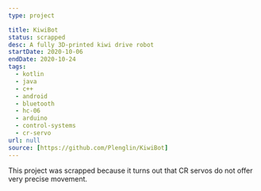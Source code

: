```yaml
---
type: project

title: KiwiBot
status: scrapped
desc: A fully 3D-printed kiwi drive robot
startDate: 2020-10-06
endDate: 2020-10-24
tags:
  - kotlin
  - java
  - c++
  - android
  - bluetooth
  - hc-06
  - arduino
  - control-systems
  - cr-servo
url: null
source: [https://github.com/Plenglin/KiwiBot]
---
```


This project was scrapped because it turns out that CR servos do not offer very precise movement.

